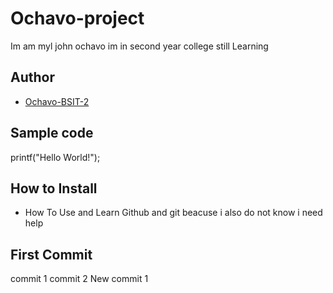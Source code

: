 # Ochavo-project
Im am myl john ochavo im in second year college still Learning 
## Author 
* [Ochavo-BSIT-2](https://github.MylJohn-BSIT-2)
## Sample code
printf("Hello World!");
## How to Install
* How To Use and Learn Github and git beacuse i also do not know i need help
## First Commit
commit 1 commit 2
New commit 1



